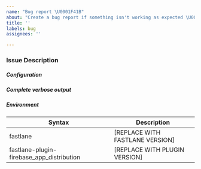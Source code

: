 ```yaml
---
name: "Bug report \U0001F41B"
about: "Create a bug report if something isn't working as expected \U0001F61E"
title: ''
labels: bug
assignees: ''

---
```


<!-- Thanks for using the Firebase App Distribution Fastlane plugin! Find a bug? Please fill in the template below and we'll look into it. -->

### Issue Description
<!-- Please include what's happening, expected behavior, and any relevant code samples -->

##### Configuration
<!--  What parameters are you passing to the `firebase_app_distribution` action? -->

##### Complete verbose output
<!-- 
To print verbose output, set the `debug` parameter of the  `firebase_app_distribution` action to` true`.
Caution: The output with `debug` set to true could contain sensitive data such as email addrresses, app ids, and/or project numbers. Please make sure you double check the output and replace anything sensitive you don't wish to submit in the issue 
-->

##### Environment
<!-- What version of `fastlane` are you using? What version of `fastlane-plugin-firebase_app_distribution` are you using?  Note your issue may already be fixed in the latest version. The latest version can be found at https://github.com/fastlane/fastlane-plugin-firebase_app_distribution/releases -->

| Syntax      | Description |
| ----------- | ----------- |
| fastlane | [REPLACE WITH FASTLANE VERSION] |
| fastlane-plugin-firebase_app_distribution | [REPLACE WITH PLUGIN VERSION] |
